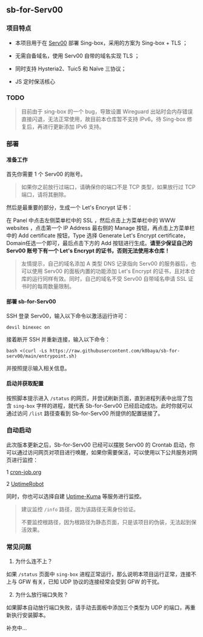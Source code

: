 ## sb-for-Serv00

### 项目特点
* 本项目用于在 [Serv00](https://www.serv00.com/) 部署 Sing-box，采用的方案为 Sing-box + TLS ；

* 无需自备域名，使用 Serv00 自带的域名实现 TLS ；

* 同时支持 Hysteria2、Tuic5 和 Naïve 三协议；

* JS 定时保活核心

### TODO

> 目前由于 sing-box 的一个 bug，导致设置 Wireguard 出站时会内存错误直接闪退，无法正常使用，故目前本仓库暂不支持 IPv6。待 Sing-box 修复后，再进行更新添加 IPv6 支持。 

### 部署
#### 准备工作

首先你需要 1 个 Serv00 的账号。

>如果你之前放行过端口，请确保你的端口不是 TCP 类型，如果放行过 TCP 端口，请将其删除。

然后是最重要的部分，生成一个 Let's Encrypt 证书：

在 Panel 中点击左侧菜单栏中的 SSL ，然后点击上方菜单栏中的 WWW websites ，点击第一个 IP Address 最右侧的 Manage 按钮，再点击上方菜单栏中的 Add certificate 按钮，Type 选择 Generate Let's Encrypt certificate， Domain任选一个即可，最后点击下方的 Add 按钮进行生成。**请至少保证自己的 Serv00 账号下有一个 Let's Encrypt 的证书，否则无法使用本仓库！**

>友情提示，自己的域名添加 A 类型 DNS 记录指向 Serv00 的服务器后，也可以使用 Serv00 的面板内置的功能添加 Let's Encrypt 的证书，且对本仓库的运行同样有效。同时，自己的域名不受 Serv00 自带域名申请 SSL 证书时的每周数量限制。

#### 部署 sb-for-Serv00

SSH 登录 Serv00，输入以下命令以激活运行许可：
```shell
devil binexec on
```
接着断开 SSH 并重新连接，输入以下命令：
```shell
bash <(curl -Ls https://raw.githubusercontent.com/k0baya/sb-for-serv00/main/entrypoint.sh)
```
并按照提示输入相关信息。

#### 启动并获取配置

按照脚本提示进入 `/status` 的网页，并尝试刷新页面，直到进程列表中出现了包含 `sing-box` 字样的进程，就代表 Sb-for-Serv00 已经启动成功。此时你就可以通过访问 `/list` 路径查看到 Sb-for-Serv00 所提供的配置链接了。

### 自动启动

此次版本更新之后，Sb-for-Serv00 已经可以摆脱 Serv00 的 Crontab 启动，你可以通过访问网页对项目进行唤醒，如果你需要保活，可以使用以下公共服务对网页进行监控：

1 [cron-job.org](https://console.cron-job.org)

2 [UptimeRobot](https://uptimerobot.com/) 

同时，你也可以选择自建 [Uptime-Kuma](https://github.com/louislam/uptime-kuma) 等服务进行监控。

>建议监控 `/info` 路径，因为该路径无需身份验证。
>
>不要监控根路径，因为根路径为静态页面，只是该项目的伪装，无法起到保活效果。

### 常见问题
1. 为什么连不上？

如果 `/status` 页面中 `sing-box` 进程正常运行，那么说明本项目运行正常，连接不上与 GFW 有关，已知 UDP 协议的连接经常会受到 GFW 的干扰。

2. 为什么放行端口失败？

如果脚本自动放行端口失败，请手动去面板中添加三个类型为 UDP 的端口，再重新执行安装脚本。

补充中...
